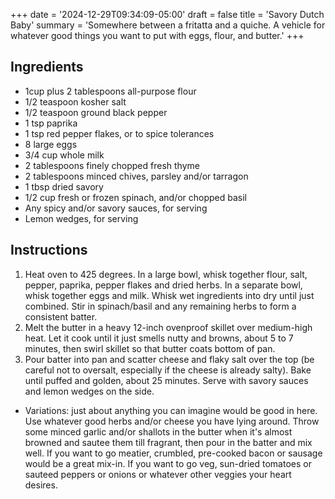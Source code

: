 +++
date = '2024-12-29T09:34:09-05:00'
draft = false
title = 'Savory Dutch Baby'
summary = 'Somewhere between a fritatta and a quiche. A vehicle for whatever good things you want to put with eggs, flour, and butter.'
+++

## Ingredients

- 1cup plus 2 tablespoons all-purpose flour
- 1/2 teaspoon kosher salt
- 1/2 teaspoon ground black pepper
- 1 tsp paprika
- 1 tsp red pepper flakes, or to spice tolerances
- 8 large eggs
- 3/4 cup whole milk
- 2 tablespoons finely chopped fresh thyme
- 2 tablespoons minced chives, parsley and/or tarragon
- 1 tbsp dried savory
- 1/2 cup fresh or frozen spinach, and/or chopped basil
- Any spicy and/or savory sauces, for serving
- Lemon wedges, for serving

## Instructions

1. Heat oven to 425 degrees. In a large bowl, whisk together flour, salt, pepper, paprika, pepper flakes and dried herbs. In a separate bowl, whisk together eggs and milk. Whisk wet ingredients into dry until just combined. Stir in spinach/basil and any remaining herbs to form a consistent batter.
2. Melt the butter in a heavy 12-inch ovenproof skillet over medium-high heat. Let it cook until it just smells nutty and browns, about 5 to 7 minutes, then swirl skillet so that butter coats bottom of pan.
3. Pour batter into pan and scatter cheese and flaky salt over the top (be careful not to oversalt, especially if the cheese is already salty). Bake until puffed and golden, about 25 minutes. Serve with savory sauces and lemon wedges on the side.

* Variations: just about anything you can imagine would be good in here. Use whatever good herbs and/or cheese you have lying around. Throw some minced garlic and/or shallots in the butter when it's almost browned and sautee them till fragrant, then pour in the batter and mix well. If you want to go meatier, crumbled, pre-cooked bacon or sausage would be a great mix-in. If you want to go veg, sun-dried tomatoes or sauteed peppers or onions or whatever other veggies your heart desires.